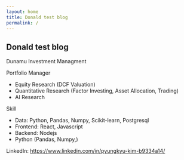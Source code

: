 ```yaml
---
layout: home
title: Donald test blog
permalink: /
---
```


## Donald test blog
Dunamu Investment Managment

Portfolio Manager
- Equity Research (DCF Valuation)
- Quantitative Research (Factor Investing, Asset Allocation, Trading)
- AI Research

Skill  
- Data: Python, Pandas, Numpy, Scikit-learn, Postgresql  
- Frontend: React, Javascript
- Backend: Nodejs
- Python (Pandas, Numpy,)  

LinkedIn: https://www.linkedin.com/in/pyungkyu-kim-b9334a14/
